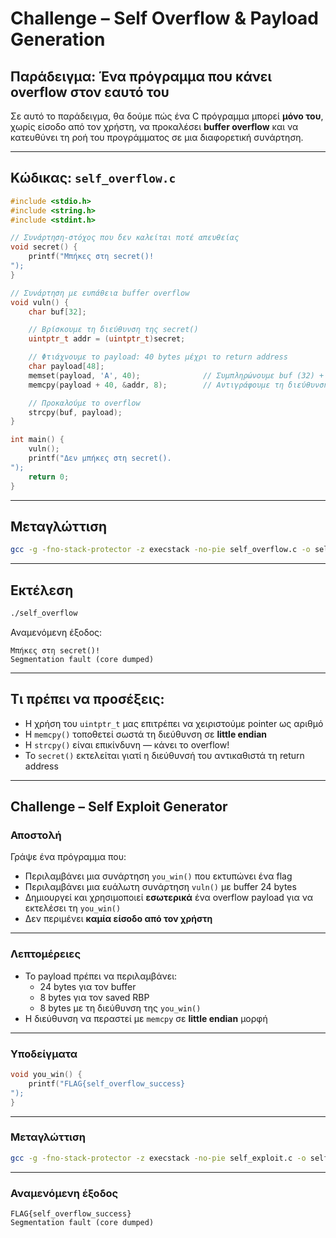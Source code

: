 
# Challenge – Self Overflow & Payload Generation

## Παράδειγμα: Ένα πρόγραμμα που κάνει overflow στον εαυτό του

Σε αυτό το παράδειγμα, θα δούμε πώς ένα C πρόγραμμα μπορεί **μόνο του**, χωρίς είσοδο από τον χρήστη, να προκαλέσει **buffer overflow** και να κατευθύνει τη ροή του προγράμματος σε μια διαφορετική συνάρτηση.

---

## Κώδικας: `self_overflow.c`

```c
#include <stdio.h>
#include <string.h>
#include <stdint.h>

// Συνάρτηση-στόχος που δεν καλείται ποτέ απευθείας
void secret() {
    printf("Μπήκες στη secret()!
");
}

// Συνάρτηση με ευπάθεια buffer overflow
void vuln() {
    char buf[32];

    // Βρίσκουμε τη διεύθυνση της secret()
    uintptr_t addr = (uintptr_t)secret;

    // Φτιάχνουμε το payload: 40 bytes μέχρι το return address
    char payload[48];
    memset(payload, 'A', 40);              // Συμπληρώνουμε buf (32) + RBP (8)
    memcpy(payload + 40, &addr, 8);        // Αντιγράφουμε τη διεύθυνση της secret()

    // Προκαλούμε το overflow
    strcpy(buf, payload);
}

int main() {
    vuln();
    printf("Δεν μπήκες στη secret().
");
    return 0;
}
```

---

## Μεταγλώττιση

```bash
gcc -g -fno-stack-protector -z execstack -no-pie self_overflow.c -o self_overflow
```

---

## Εκτέλεση

```bash
./self_overflow
```

Αναμενόμενη έξοδος:
```
Μπήκες στη secret()!
Segmentation fault (core dumped)
```

---

## Τι πρέπει να προσέξεις:

- Η χρήση του `uintptr_t` μας επιτρέπει να χειριστούμε pointer ως αριθμό
- Η `memcpy()` τοποθετεί σωστά τη διεύθυνση σε **little endian**
- Η `strcpy()` είναι επικίνδυνη — κάνει το overflow!
- Το `secret()` εκτελείται γιατί η διεύθυνσή του αντικαθιστά τη return address

---

## Challenge – Self Exploit Generator

### Αποστολή

Γράψε ένα πρόγραμμα που:
- Περιλαμβάνει μια συνάρτηση `you_win()` που εκτυπώνει ένα flag
- Περιλαμβάνει μια ευάλωτη συνάρτηση `vuln()` με buffer 24 bytes
- Δημιουργεί και χρησιμοποιεί **εσωτερικά** ένα overflow payload για να εκτελέσει τη `you_win()`
- Δεν περιμένει **καμία είσοδο από τον χρήστη**

---

### Λεπτομέρειες

- Το payload πρέπει να περιλαμβάνει:
  - 24 bytes για τον buffer
  - 8 bytes για τον saved RBP
  - 8 bytes με τη διεύθυνση της `you_win()`
- Η διεύθυνση να περαστεί με `memcpy` σε **little endian** μορφή

---

### Υποδείγματα

```c
void you_win() {
    printf("FLAG{self_overflow_success}
");
}
```

---

### Μεταγλώττιση

```bash
gcc -g -fno-stack-protector -z execstack -no-pie self_exploit.c -o self_exploit
```

---

### Αναμενόμενη έξοδος

```
FLAG{self_overflow_success}
Segmentation fault (core dumped)
```

